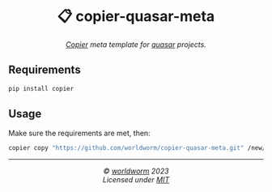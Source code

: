 <h1 align="center">📋 copier-quasar-meta</h1>
<p align="center">
  <i><a href="https://github.com/copier-org/copier">Copier</a> meta template for <a href="https://github.com/quasarframework/quasar">quasar</a> projects.</i>
</p>

## Requirements
```bash
pip install copier
```

## Usage

Make sure the requirements are met, then:

```bash
copier copy "https://github.com/worldworm/copier-quasar-meta.git" /new/project/path
```

---
<p align="center">
  <i>© <a href="https://github.com/worldworm">worldworm</a> 2023</i><br>
  <i>Licensed under <a href="https://github.com/worldworm/copier-quasar-meta/blob/main/LICENSE">MIT</a></i><br>
</p>
